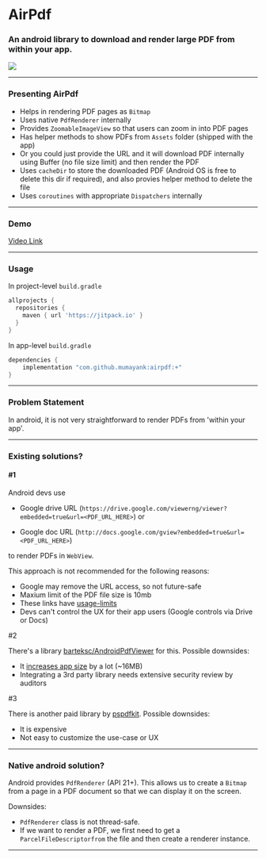 # AirPdf
### An android library to download and render large PDF from within your app.

[![](https://jitpack.io/v/mumayank/airpdf.svg)](https://jitpack.io/#mumayank/airpdf)
___


### Presenting AirPdf

- Helps in rendering PDF pages as `Bitmap`
- Uses native `PdfRenderer` internally
- Provides `ZoomableImageView` so that users can zoom in into PDF pages
- Has helper methods to show PDFs from `Assets` folder (shipped with the app)
- Or you could just provide the URL and it will download PDF internally using Buffer (no file size limit) and then render the PDF
- Uses `cacheDir` to store the downloaded PDF (Android OS is free to delete this dir if required), and also provies helper method to delete the file
- Uses `coroutines` with appropriate `Dispatchers` internally

___

### Demo

[Video Link](https://youtu.be/xND0zkxU8dY)

___

### Usage

In project-level `build.gradle`
```gradle
allprojects {
  repositories {
    maven { url 'https://jitpack.io' }
  }
}
```

In app-level `build.gradle`
```gradle
dependencies {
    implementation "com.github.mumayank:airpdf:+"
}
```
___


### Problem Statement
In android, it is not very straightforward to render PDFs from 'within your app'.

___

### Existing solutions?

#### #1

Android devs use 

- Google drive URL (`https://drive.google.com/viewerng/viewer?embedded=true&url=<PDF_URL_HERE>`) 
or

- Google doc URL (`http://docs.google.com/gview?embedded=true&url=<PDF_URL_HERE>`)

to render PDFs in `WebView`. 

This approach is not recommended for the following reasons:

- Google may remove the URL access, so not future-safe
- Maxium limit of the PDF file size is 10mb
- These links have [usage-limits](https://stackoverflow.com/questions/2655972/how-can-i-display-a-pdf-document-into-a-webview#comment42182386_5296125)
- Devs can't control the UX for their app users (Google controls via Drive or Docs)

#2

There's a library [barteksc/AndroidPdfViewer](https://github.com/barteksc/AndroidPdfViewer) for this. Possible downsides:

- It [increases app size](https://github.com/barteksc/AndroidPdfViewer#why-resulting-apk-is-so-big) by a lot (~16MB)
- Integrating a 3rd party library needs extensive security review by auditors

#3

There is another paid library by [pspdfkit](https://pspdfkit.com/pdf-sdk/android/). Possible downsides:

- It is expensive
- Not easy to customize the use-case or UX

___


### Native android solution?

Android provides `PdfRenderer` (API 21+). 
This allows us to create a `Bitmap` from a page in a PDF document so that we can display it on the screen. 

Downsides:

- `PdfRenderer` class is not thread-safe.
- If we want to render a PDF, we first need to get a `ParcelFileDescriptorfrom` the file and then create a renderer instance.

___
